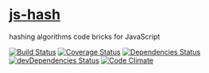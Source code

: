 [js-hash](http://aureooms.github.io/js-hash)
==

hashing algorithms code bricks for JavaScript

[![Build Status](https://travis-ci.org/aureooms/js-hash.svg)](https://travis-ci.org/aureooms/js-hash)
[![Coverage Status](https://coveralls.io/repos/aureooms/js-hash/badge.png)](https://coveralls.io/r/aureooms/js-hash)
[![Dependencies Status](https://david-dm.org/aureooms/js-hash.png)](https://david-dm.org/aureooms/js-hash#info=dependencies)
[![devDependencies Status](https://david-dm.org/aureooms/js-hash/dev-status.png)](https://david-dm.org/aureooms/js-hash#info=devDependencies)
[![Code Climate](https://codeclimate.com/github/aureooms/js-hash.png)](https://codeclimate.com/github/aureooms/js-hash)
